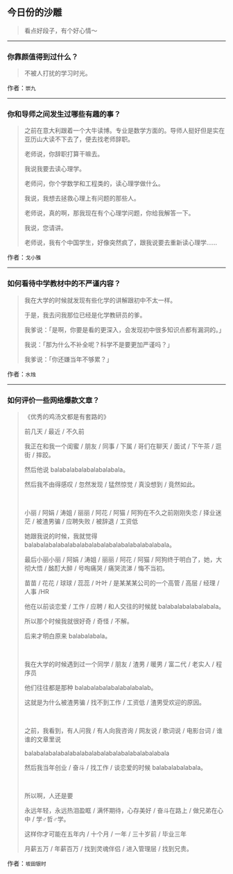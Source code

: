 ## 今日份的沙雕

> 看点好段子，有个好心情～


 
---

### 你靠颜值得到过什么？

> 不被人打扰的学习时光。


作者：`崇九`

---

### 你和导师之间发生过哪些有趣的事？

> 之前在意大利跟着一个大牛读博。专业是数学方面的。导师人挺好但是实在亚历山大读不下去了，便去找老师辞职。
> 
> 老师说，你辞职打算干嘛去。
> 
> 我说我要去读心理学。
> 
> 老师问，你个学数学和工程类的，读心理学做什么。
> 
> 我说，我想去拯救心理上有问题的那些人。
> 
> 老师说，真的啊，那我现在有个心理学问题，你给我解答一下。
> 
> 我说，您请讲。
> 
> 老师说，我有个中国学生，好像突然疯了，跟我说要去重新读心理学......


作者：`戈小雅`

---

### 如何看待中学教材中的不严谨内容？

> 我在大学的时候就发现有些化学的讲解跟初中不太一样。
> 
> 于是，我去问我那位已经是化学教研员的爹。
> 
> 我爹说：「是啊，你要是看的更深入，会发现初中很多知识点都有漏洞的。」
> 
> 我说：「那为什么不补全呢？科学不是要更加严谨吗？」
> 
> 我爹说：「你还嫌当年不够累？」


作者：`水烛`

---

### 如何评价一些网络爆款文章？

> 《优秀的鸡汤文都是有套路的》
> 
> 前几天 / 最近 / 不久前
> 
> 我正在和我一个闺蜜 / 朋友 / 同事 / 下属 / 哥们在聊天 / 面试 / 下午茶 / 逛街 / 摔跤。
> 
> 然后他说 balabalabalabalabalabala。
> 
> 然后我不由得感叹 / 忽然发现 / 猛然惊觉 / 真没想到 / 竟然如此。
> 
>  
> 
> 小丽 / 阿娟 / 涛姐 / 丽丽 / 阿花 / 阿猫 / 阿狗在不久之前刚刚失恋 / 择业迷茫 / 被渣男骗 / 应聘失败 / 被辞退 / 工资低
> 
> 她跟我说的时候，我就觉得 balabalabalabalabalabalabalabalabalabalabalabala。
> 
> 最后小丽小丽 / 阿娟 / 涛姐 / 丽丽 / 阿花 / 阿猫 / 阿狗终于明白了，她，大彻大悟 / 酩酊大醉 / 号啕痛哭 / 痛哭流涕 / 悔不当初。
> 
> 苗苗 / 花花 / 球球 / 蕊蕊 / 叶叶 / 是某某某公司的一个高管 / 高层 / 经理 / 人事 /HR
> 
> 他在以前谈恋爱 / 工作 / 应聘 / 和人交往的时候就 balabalabalabalabala。
> 
> 所以那个时候我就很好奇 / 奇怪 / 不解。
> 
> 后来才明白原来 balabalabala。
> 
>  
> 
> 我在大学的时候遇到过一个同学 / 朋友 / 渣男 / 暖男 / 富二代 / 老实人 / 程序员
> 
> 他们往往都是那种 balabalabalabalabalabalab。
> 
> 这就是为什么被渣男骗 / 找不到工作 / 工资低 / 渣男受欢迎的原因。
> 
>  
> 
> 之前，我看到，有人问我 / 有人向我咨询 / 网友说 / 歌词说 / 电影台词 / 谁谁的文章里说
> 
> balabalabalabalabalabalabalabalabalabalabalabala
> 
> 然后我当年创业 / 奋斗 / 找工作 / 谈恋爱的时候 balabalabalabala。
> 
>  
> 
> 所以啊，人还是要
> 
> 永远年轻，永远热泪盈眶 / 满怀期待，心存美好 / 奋斗在路上 / 做兄弟在心中 / 学♂哲♂学。
> 
> 这样你才可能在五年内 / 十个月 / 一年 / 三十岁前 / 毕业三年
> 
> 月薪五万 / 年薪百万 / 找到灵魂伴侣 / 进入管理层 / 找到兄贵。


作者：`坂田银时`